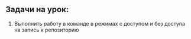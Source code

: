 ## Задачи на урок:

1. Выполнить работу в команде в режимах с доступом и без доступа на запись к репозиторию 

